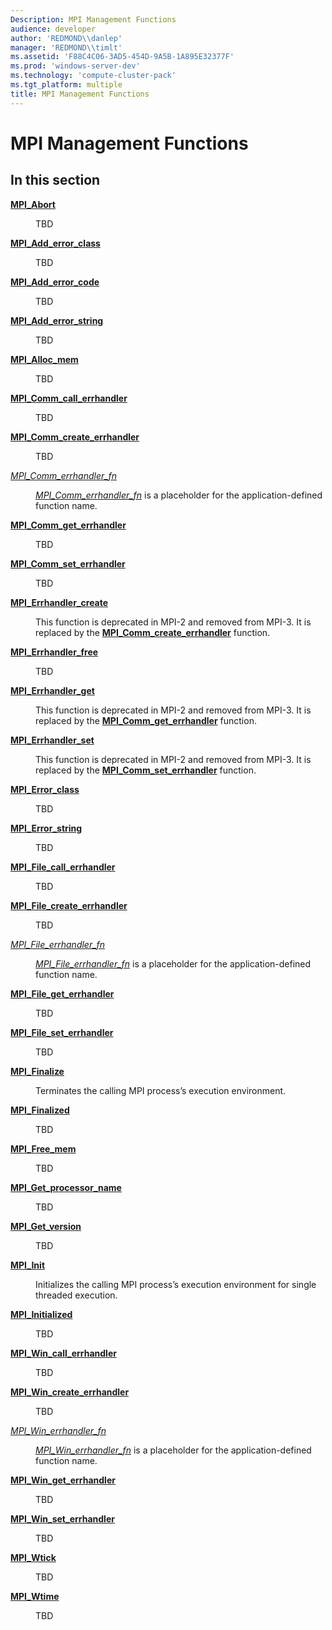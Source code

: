 ```yaml
---
Description: MPI Management Functions
audience: developer
author: 'REDMOND\\danlep'
manager: 'REDMOND\\timlt'
ms.assetid: 'F88C4C06-3AD5-454D-9A5B-1A895E32377F'
ms.prod: 'windows-server-dev'
ms.technology: 'compute-cluster-pack'
ms.tgt_platform: multiple
title: MPI Management Functions
---
```


# MPI Management Functions

## In this section

<dl> <dt>

[**MPI\_Abort**](mpi-abort.md)
</dt> <dd>

TBD

</dd> <dt>

[**MPI\_Add\_error\_class**](mpi-add-error-class.md)
</dt> <dd>

TBD

</dd> <dt>

[**MPI\_Add\_error\_code**](mpi-add-error-code.md)
</dt> <dd>

TBD

</dd> <dt>

[**MPI\_Add\_error\_string**](mpi-add-error-string.md)
</dt> <dd>

TBD

</dd> <dt>

[**MPI\_Alloc\_mem**](mpi-alloc-mem.md)
</dt> <dd>

TBD

</dd> <dt>

[**MPI\_Comm\_call\_errhandler**](mpi-comm-call-errhandler.md)
</dt> <dd>

TBD

</dd> <dt>

[**MPI\_Comm\_create\_errhandler**](mpi-comm-create-errhandler.md)
</dt> <dd>

TBD

</dd> <dt>

[*MPI\_Comm\_errhandler\_fn*](mpi-comm-errhandler-fn.md)
</dt> <dd>

[*MPI\_Comm\_errhandler\_fn*](mpi-comm-errhandler-fn.md) is a placeholder for the application-defined function name.

</dd> <dt>

[**MPI\_Comm\_get\_errhandler**](mpi-comm-get-errhandler.md)
</dt> <dd>

TBD

</dd> <dt>

[**MPI\_Comm\_set\_errhandler**](mpi-comm-set-errhandler.md)
</dt> <dd>

TBD

</dd> <dt>

[**MPI\_Errhandler\_create**](mpi-errhandler-create.md)
</dt> <dd>

This function is deprecated in MPI-2 and removed from MPI-3. It is replaced by the [**MPI\_Comm\_create\_errhandler**](mpi-comm-create-errhandler.md) function.

</dd> <dt>

[**MPI\_Errhandler\_free**](mpi-errhandler-free.md)
</dt> <dd>

TBD

</dd> <dt>

[**MPI\_Errhandler\_get**](mpi-errhandler-get.md)
</dt> <dd>

This function is deprecated in MPI-2 and removed from MPI-3. It is replaced by the [**MPI\_Comm\_get\_errhandler**](mpi-comm-get-errhandler.md) function.

</dd> <dt>

[**MPI\_Errhandler\_set**](mpi-errhandler-set.md)
</dt> <dd>

This function is deprecated in MPI-2 and removed from MPI-3. It is replaced by the [**MPI\_Comm\_set\_errhandler**](mpi-comm-set-errhandler.md) function.

</dd> <dt>

[**MPI\_Error\_class**](mpi-error-class.md)
</dt> <dd>

TBD

</dd> <dt>

[**MPI\_Error\_string**](mpi-error-string.md)
</dt> <dd>

TBD

</dd> <dt>

[**MPI\_File\_call\_errhandler**](mpi-file-call-errhandler.md)
</dt> <dd>

TBD

</dd> <dt>

[**MPI\_File\_create\_errhandler**](mpi-file-create-errhandler.md)
</dt> <dd>

TBD

</dd> <dt>

[*MPI\_File\_errhandler\_fn*](mpi-file-errhandler-fn.md)
</dt> <dd>

[*MPI\_File\_errhandler\_fn*](mpi-file-errhandler-fn.md) is a placeholder for the application-defined function name.

</dd> <dt>

[**MPI\_File\_get\_errhandler**](mpi-file-get-errhandler.md)
</dt> <dd>

TBD

</dd> <dt>

[**MPI\_File\_set\_errhandler**](mpi-file-set-errhandler.md)
</dt> <dd>

TBD

</dd> <dt>

[**MPI\_Finalize**](mpi-finalize.md)
</dt> <dd>

Terminates the calling MPI process’s execution environment.

</dd> <dt>

[**MPI\_Finalized**](mpi-finalized.md)
</dt> <dd>

TBD

</dd> <dt>

[**MPI\_Free\_mem**](mpi-free-mem.md)
</dt> <dd>

TBD

</dd> <dt>

[**MPI\_Get\_processor\_name**](mpi-get-processor-name.md)
</dt> <dd>

TBD

</dd> <dt>

[**MPI\_Get\_version**](mpi-get-version.md)
</dt> <dd>

TBD

</dd> <dt>

[**MPI\_Init**](mpi-init.md)
</dt> <dd>

Initializes the calling MPI process’s execution environment for single threaded execution.

</dd> <dt>

[**MPI\_Initialized**](mpi-initialized.md)
</dt> <dd>

TBD

</dd> <dt>

[**MPI\_Win\_call\_errhandler**](mpi-win-call-errhandler.md)
</dt> <dd>

TBD

</dd> <dt>

[**MPI\_Win\_create\_errhandler**](mpi-win-create-errhandler.md)
</dt> <dd>

TBD

</dd> <dt>

[*MPI\_Win\_errhandler\_fn*](mpi-win-errhandler-fn.md)
</dt> <dd>

[*MPI\_Win\_errhandler\_fn*](mpi-win-errhandler-fn.md) is a placeholder for the application-defined function name.

</dd> <dt>

[**MPI\_Win\_get\_errhandler**](mpi-win-get-errhandler.md)
</dt> <dd>

TBD

</dd> <dt>

[**MPI\_Win\_set\_errhandler**](mpi-win-set-errhandler.md)
</dt> <dd>

TBD

</dd> <dt>

[**MPI\_Wtick**](mpi-wtick.md)
</dt> <dd>

TBD

</dd> <dt>

[**MPI\_Wtime**](mpi-wtime.md)
</dt> <dd>

TBD

</dd> </dl>

 

 



